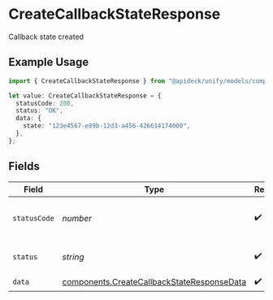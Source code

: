 # CreateCallbackStateResponse

Callback state created

## Example Usage

```typescript
import { CreateCallbackStateResponse } from "@apideck/unify/models/components";

let value: CreateCallbackStateResponse = {
  statusCode: 200,
  status: "OK",
  data: {
    state: "123e4567-e89b-12d3-a456-426614174000",
  },
};
```

## Fields

| Field                                                                                                    | Type                                                                                                     | Required                                                                                                 | Description                                                                                              | Example                                                                                                  |
| -------------------------------------------------------------------------------------------------------- | -------------------------------------------------------------------------------------------------------- | -------------------------------------------------------------------------------------------------------- | -------------------------------------------------------------------------------------------------------- | -------------------------------------------------------------------------------------------------------- |
| `statusCode`                                                                                             | *number*                                                                                                 | :heavy_check_mark:                                                                                       | HTTP Response Status Code                                                                                | 200                                                                                                      |
| `status`                                                                                                 | *string*                                                                                                 | :heavy_check_mark:                                                                                       | HTTP Response Status                                                                                     | OK                                                                                                       |
| `data`                                                                                                   | [components.CreateCallbackStateResponseData](../../models/components/createcallbackstateresponsedata.md) | :heavy_check_mark:                                                                                       | N/A                                                                                                      |                                                                                                          |